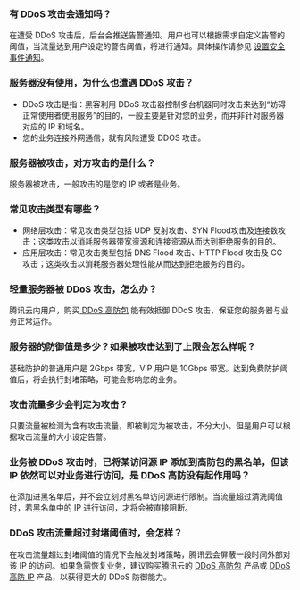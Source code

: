 ### 有 DDoS 攻击会通知吗？
在遭受 DDoS 攻击后，后台会推送告警通知。用户也可以根据需求自定义告警的阈值，当流量达到用户设定的警告阈值，将进行通知。具体操作请参见 [设置安全事件通知](https://cloud.tencent.com/document/product/1020/31637)。

### 服务器没有使用，为什么也遭遇 DDoS 攻击？
- DDoS 攻击是指：黑客利用 DDoS 攻击器控制多台机器同时攻击来达到“妨碍正常使用者使用服务”的目的，一般主要是针对您的业务，而并非针对服务器对应的 IP 和域名。
- 您的业务连接外网通信，就有风险遭受 DDOS 攻击。


### 服务器被攻击，对方攻击的是什么？
服务器被攻击，一般攻击的是您的 IP 或者是业务。

### 常见攻击类型有哪些？
- 网络层攻击：常见攻击类型包括 UDP 反射攻击、SYN Flood攻击及连接数攻击；这类攻击以消耗服务器带宽资源和连接资源从而达到拒绝服务的目的。
- 应用层攻击：常见攻击类型包括 DNS Flood 攻击、HTTP Flood 攻击及 CC 攻击；这类攻击以消耗服务器处理性能从而达到拒绝服务的目的。

### 轻量服务器被 DDoS 攻击，怎么办？
腾讯云内用户，购买[ DDoS 高防包](https://cloud.tencent.com/document/product/1021/43894) 能有效抵御 DDoS 攻击，保证您的服务器与业务正常运作。

### 服务器的防御值是多少？如果被攻击达到了上限会怎么样呢？
基础防护的普通用户是 2Gbps 带宽，VIP 用户是 10Gbps 带宽。达到免费防护阈值后，将会执行封堵策略，可能会影响您的业务。

### 攻击流量多少会判定为攻击？
只要流量被检测为含有攻击流量，即被判定为被攻击，不分大小。但是用户可以根据攻击流量的大小设定告警。

### 业务被 DDoS 攻击时，已将某访问源 IP 添加到高防包的黑名单，但该 IP 依然可以对业务进行访问，是 DDoS 高防没有起作用吗？
在添加进黑名单后，并不会立刻对黑名单访问源进行限制。当流量超过清洗阈值时，若黑名单中的 IP 进行访问，才将会被直接阻断。

### DDoS 攻击流量超过封堵阈值时，会怎样？
在攻击流量超过封堵阈值的情况下会触发封堵策略，腾讯云会屏蔽一段时间外部对该 IP 的访问。如果急需恢复业务，建议购买腾讯云的 [DDoS 高防包](https://cloud.tencent.com/document/product/1021/31469) 产品或 [DDoS 高防 IP](https://cloud.tencent.com/document/product/1014/31091) 产品，以获得更大的 DDoS 防御能力。
